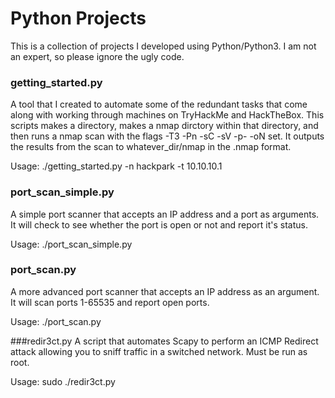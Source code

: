 # Python Projects

This is a collection of projects I developed using Python/Python3. I am not an expert, so please ignore the ugly code.


### getting_started.py 
A tool that I created to automate some of the redundant tasks that come along with working through machines on TryHackMe and HackTheBox.
This scripts makes a directory, makes a nmap dirctory within that directory, and then runs a nmap scan with the flags -T3 -Pn -sC -sV -p- -oN set. It outputs the results from the scan to whatever_dir/nmap in the .nmap format. 

Usage: ./getting_started.py -n hackpark -t 10.10.10.1

### port_scan_simple.py 
A simple port scanner that accepts an IP address and a port as arguments. It will check to see whether the port is open or not and report it's status.

Usage: ./port_scan_simple.py

### port_scan.py 
A more advanced port scanner that accepts an IP address as an argument. It will scan ports 1-65535 and report open ports.

Usage: ./port_scan.py

###redir3ct.py 
A script that automates Scapy to perform an ICMP Redirect attack allowing you to sniff traffic in a switched network. Must be run as root.

Usage: sudo ./redir3ct.py

